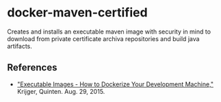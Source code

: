 # docker-maven-certified
Creates and installs an executable maven image with security in mind to download from private certificate archiva repositories and build java artifacts.

## References

* ["Executable Images - How to Dockerize Your Development Machine,"](http://www.infoq.com/articles/docker-executable-images) Krijger, Quinten. Aug. 29, 2015.
